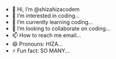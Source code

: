 - 👋 Hi, I’m @shizahizacodem
- 👀 I’m interested in coding...
- 🌱 I’m currently learning coding...
- 💞️ I’m looking to collaborate on coding...
- 📫 How to reach me email...
- 😄 Pronouns: HIZA...
- ⚡ Fun fact: SO MANY...

<!---
shizahizacodem/shizahizacodem is a ✨ special ✨ repository because its `README.md` (this file) appears on your GitHub profile.
You can click the Preview link to take a look at your changes.
--->
